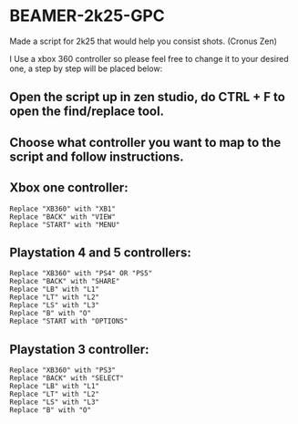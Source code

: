 # BEAMER-2k25-GPC
Made a script for 2k25 that would help you consist shots. (Cronus Zen)

I Use a xbox 360 controller so please feel free to change it to your desired one, a step by step will be placed below:

## Open the script up in zen studio, do CTRL + F to open the find/replace tool. ##

## Choose what controller you want to map to the script and follow instructions. ##

## Xbox one controller: ##

	Replace "XB360" with "XB1"
	Replace "BACK" with "VIEW"
	Replace "START" with "MENU"

## Playstation 4 and 5 controllers: ##

	Replace "XB360" with "PS4" OR "PS5"
	Replace "BACK" with "SHARE"
	Replace "LB" with "L1"
	Replace "LT" with "L2"
	Replace "LS" with "L3"
	Replace "B" with "O"
	Replace "START with "OPTIONS"

## Playstation 3 controller: ##

	Replace "XB360" with "PS3"
	Replace "BACK" with "SELECT"
	Replace "LB" with "L1"
	Replace "LT" with "L2"
	Replace "LS" with "L3"
	Replace "B" with "O"

